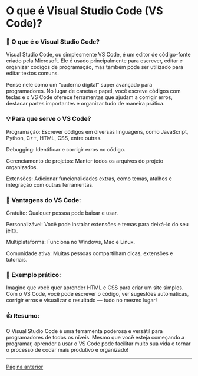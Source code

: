 # O que é Visual Studio Code (VS Code)?

### 🤔 O que é o Visual Studio Code?

Visual Studio Code, ou simplesmente VS Code, é um editor de código-fonte criado pela Microsoft. Ele é usado principalmente para escrever, editar e organizar códigos de programação, mas também pode ser utilizado para editar textos comuns.

Pense nele como um “caderno digital” super avançado para programadores. No lugar de caneta e papel, você escreve códigos com teclas e o VS Code oferece ferramentas que ajudam a corrigir erros, destacar partes importantes e organizar tudo de maneira prática.

### 💡 Para que serve o VS Code?

Programação: Escrever códigos em diversas linguagens, como JavaScript, Python, C++, HTML, CSS, entre outras.

Debugging: Identificar e corrigir erros no código.

Gerenciamento de projetos: Manter todos os arquivos do projeto organizados.

Extensões: Adicionar funcionalidades extras, como temas, atalhos e integração com outras ferramentas.

### 🔧 Vantagens do VS Code:

Gratuito: Qualquer pessoa pode baixar e usar.

Personalizável: Você pode instalar extensões e temas para deixá-lo do seu jeito.

Multiplataforma: Funciona no Windows, Mac e Linux.

Comunidade ativa: Muitas pessoas compartilham dicas, extensões e tutoriais.

### 🔎 Exemplo prático:

Imagine que você quer aprender HTML e CSS para criar um site simples. Com o VS Code, você pode escrever o código, ver sugestões automáticas, corrigir erros e visualizar o resultado — tudo no mesmo lugar!

### 👍 Resumo:

O Visual Studio Code é uma ferramenta poderosa e versátil para programadores de todos os níveis. Mesmo que você esteja começando a programar, aprender a usar o VS Code pode facilitar muito sua vida e tornar o processo de codar mais produtivo e organizado!

---
<a href="./desafio.md">Página anterior</a>

